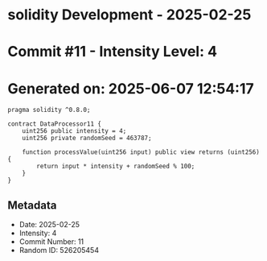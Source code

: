 ﻿# solidity Development - 2025-02-25
# Commit #11 - Intensity Level: 4
# Generated on: 2025-06-07 12:54:17
```solidity
pragma solidity ^0.8.0;

contract DataProcessor11 {
    uint256 public intensity = 4;
    uint256 private randomSeed = 463787;

    function processValue(uint256 input) public view returns (uint256) {
        return input * intensity + randomSeed % 100;
    }
}
```
## Metadata
- Date: 2025-02-25
- Intensity: 4
- Commit Number: 11
- Random ID: 526205454
